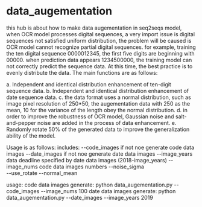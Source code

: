 # data_augementation
this hub is about how to make data augementation in seq2seqs model, when OCR model processes digital sequences, a very import 
issue is digital sequences not satisfied uniform distribution, the problem will be caused is OCR model cannot recognize partial digital sequences. for example, training the ten digital sequence 0000012345, the first five digits are beginning with 00000. when prediction data appears 1234500000, the training model can not correctly predict the sequence data. At this time, the best practice is to evenly distribute the data. The main functions are as follows:

  a. Independent and identical distribution enhancement of ten-digit sequence data.
  b. Independent and identical distribution enhancement of date sequence data.
  c. the data format uses a normal distribution, such as image pixel resolution of 250*50, the augementation data with 250 as the mean, 10 for the variance of the length obey the normal distribution.
  d. in order to improve the robustness of OCR model, Gaussian noise and salt-and-pepper noise are added in the process of data enhancement.
  e. Randomly rotate 50% of the generated data to improve the generalization ability of the model.
  

Usage is as follows:
includes:
    --code_images  if not noe generate code data images
    --date_images  if not noe generate date data images
    --image_years  data deadline specified by date data images (2018-image_years)
    --image_nums   code data images numbers
    --noise_sigma  
    --use_rotate 
    --normal_mean 
	
usage:
   code data images generate:
   python data_augementation.py --code_images --image_nums 100
   date data images generate:
   python data_augementation.py --date_images --image_years 2019
   

